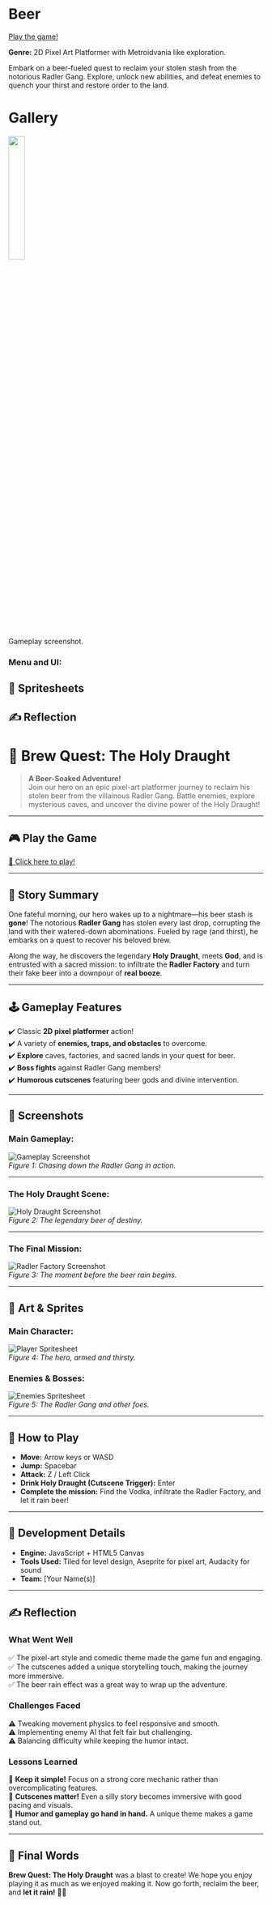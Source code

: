 # Beer
[Play the game!](https://laurenstuerk.github.io/CCL1/)

**Genre:** 2D Pixel Art Platformer with Metroidvania like exploration.

Embark on a beer-fueled quest to reclaim your stolen stash from the notorious Radler Gang.
Explore, unlock new abilities, and defeat enemies to quench your thirst and restore order to the land.

# Gallery
<div>
    <img src="bathtub.png" width="25%">
    <p>Gameplay screenshot.</p>
</div>

### Menu and UI:


## 🎨 **Spritesheets**


## ✍️ **Reflection**


# 🍺 Brew Quest: The Holy Draught

> **A Beer-Soaked Adventure!**  
> Join our hero on an epic pixel-art platformer journey to reclaim his stolen beer from the villainous Radler Gang. Battle enemies, explore mysterious caves, and uncover the divine power of the Holy Draught!

---

## 🎮 Play the Game  
[🔗 Click here to play!](https://your-github-username.github.io/repository-name)  

---

## 🍻 Story Summary  
One fateful morning, our hero wakes up to a nightmare—his beer stash is **gone**! The notorious **Radler Gang** has stolen every last drop, corrupting the land with their watered-down abominations. Fueled by rage (and thirst), he embarks on a quest to recover his beloved brew.  

Along the way, he discovers the legendary **Holy Draught**, meets **God**, and is entrusted with a sacred mission: to infiltrate the **Radler Factory** and turn their fake beer into a downpour of **real booze**.

---

## 🕹️ Gameplay Features  
✔️ Classic **2D pixel platformer** action!  
✔️ A variety of **enemies, traps, and obstacles** to overcome.  
✔️ **Explore** caves, factories, and sacred lands in your quest for beer.  
✔️ **Boss fights** against Radler Gang members!  
✔️ **Humorous cutscenes** featuring beer gods and divine intervention.  

---

## 📸 Screenshots  

### Main Gameplay:  
![Gameplay Screenshot](gameplay.png)  
*Figure 1: Chasing down the Radler Gang in action.*

---

### The Holy Draught Scene:  
![Holy Draught Screenshot](holybeer.png)  
*Figure 2: The legendary beer of destiny.*

---

### The Final Mission:  
![Radler Factory Screenshot](factory.png)  
*Figure 3: The moment before the beer rain begins.*

---

## 🎨 Art & Sprites  

### Main Character:  
![Player Spritesheet](player_sprite.png)  
*Figure 4: The hero, armed and thirsty.*

### Enemies & Bosses:  
![Enemies Spritesheet](enemies.png)  
*Figure 5: The Radler Gang and other foes.*

---

## 🚀 How to Play  
- **Move:** Arrow keys or WASD  
- **Jump:** Spacebar  
- **Attack:** Z / Left Click  
- **Drink Holy Draught (Cutscene Trigger):** Enter  
- **Complete the mission:** Find the Vodka, infiltrate the Radler Factory, and let it rain beer!  

---

## 🔧 Development Details  
- **Engine:** JavaScript + HTML5 Canvas  
- **Tools Used:** Tiled for level design, Aseprite for pixel art, Audacity for sound  
- **Team:** [Your Name(s)]  

---

## ✍️ Reflection  

### What Went Well  
✅ The pixel-art style and comedic theme made the game fun and engaging.  
✅ The cutscenes added a unique storytelling touch, making the journey more immersive.  
✅ The beer rain effect was a great way to wrap up the adventure.  

### Challenges Faced  
⚠️ Tweaking movement physics to feel responsive and smooth.  
⚠️ Implementing enemy AI that felt fair but challenging.  
⚠️ Balancing difficulty while keeping the humor intact.  

### Lessons Learned  
📌 **Keep it simple!** Focus on a strong core mechanic rather than overcomplicating features.  
📌 **Cutscenes matter!** Even a silly story becomes immersive with good pacing and visuals.  
📌 **Humor and gameplay go hand in hand.** A unique theme makes a game stand out.  

---

## 🍹 Final Words  
**Brew Quest: The Holy Draught** was a blast to create! We hope you enjoy playing it as much as we enjoyed making it. Now go forth, reclaim the beer, and **let it rain!** 🍺🎉  
